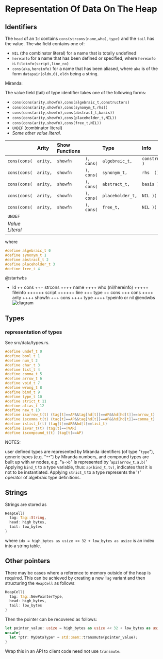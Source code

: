 # Representation Of Data On The Heap

## Identifiers

 The `head` of an `Id` contains `cons(strcons(name,who),type)` and the `tail` has the value.
  The `who` field contains one of:

* `NIL` (the combinator literal) for a name that is totally undefined
* `hereinfo` for a name that has been defined or specified, where `hereinfo` is `fileinfo(script,line_no)`
* `cons(aka,hereinfo)` for a name that has been aliased, where `aka`
     is of the form `datapair(oldn,0)`, `oldn` being a string.

Miranda:

The value field (tail) of type identifier takes one of the following forms:
 * `cons(cons(arity,showfn),cons(algebraic_t,constructors)`
 * `cons(cons(arity,showfn),cons(synonym_t,rhs))`
 * `cons(cons(arity,showfn),cons(abstract_t,basis))`
 * `cons(cons(arity,showfn),cons(placeholder_t,NIL))`
 * `cons(cons(arity,showfn),cons(free_t,NIL))`
 * `UNDEF` (combinator literal)
 * _Some other value literal._

|               | Arity    | Show Functions |            | Type             | Info             |
|:--------------| :------- | :------------- | :--------- | :--------------- | :--------------- |
| `cons(cons(`  | `arity,` | `showfn`       | `), cons(` | `algebraic_t,`   | `constructors )` |
| `cons(cons(`  | `arity,` | `showfn`       | `), cons(` | `synonym_t,`     | `rhs  ))`        |
| `cons(cons(`  | `arity,` | `showfn`       | `), cons(` | `abstract_t,`    | `basis ))`       |
| `cons(cons(`  | `arity,` | `showfn`       | `), cons(` | `placeholder_t,` | `NIL ))`         |
| `cons(cons(`  | `arity,` | `showfn`       | `), cons(` | `free_t,`        | `NIL ))`         |
 | `UNDEF`       |
 | _Value Literal_ |

where

```C
#define algebraic_t 0
#define synonym_t 1
#define abstract_t 2
#define placeholder_t 3
#define free_t 4
```

@startwbs
+ Id
  ++ cons
  +++ strcons
  ++++ name
  ++++ who (nil/hereinfo)
  +++++ fileinfo
  ++++++ script
  ++++++ line
  +++ type
  ++ cons
  +++ cons
  ++++ arity
  ++++ showfn
  +++ cons
  ++++ type
  ++++ typeinfo or nil
  @endwbs
  ![diagram](Data%20Representation.png)

## Types

### representation of types 

See src/data/types.rs.

```c
#define undef_t 0
#define bool_t 1
#define num_t 2
#define char_t 3
#define list_t 4
#define comma_t 5
#define arrow_t 6
#define void_t 7
#define wrong_t 8
#define bind_t 9
#define type_t 10
#define strict_t 11
#define alias_t 12
#define new_t 13
#define isarrow_t(t) (tag[t]==AP&&tag[hd[t]]==AP&&hd[hd[t]]==arrow_t)
#define iscomma_t(t) (tag[t]==AP&&tag[hd[t]]==AP&&hd[hd[t]]==comma_t)
#define islist_t(t) (tag[t]==AP&&hd[t]==list_t)
#define isvar_t(t) (tag[t]==TVAR)
#define iscompound_t(t) (tag[t]==AP)
```

NOTES:

user defined types are represented by Miranda identifiers (of type "`type`"),
generic types (e.g. "`**`") by Miranda numbers, and compound types are
built up with `AP` nodes, e.g. "`a->b`" is represented by '`ap2(arrow_t,a,b)`'
Applying `bind_t` to a type variable, thus: `ap(bind_t,tv)`, indicates that
it is not to be instantiated. Applying `strict_t` to a type represents the
'`!`' operator of algebraic type definitions.

## Strings

Strings are stored as
```rust
HeapCell{
  tag: Tag::String,
  head: high_bytes,
  tail: low_bytes
}
```
where `idx = high_bytes as usize << 32 + low_bytes as usize` is an index into a string table.

## Other pointers


There may be cases where a reference to memory outside of the heap is required. This can be achieved by
creating a new `Tag` variant and then structuring the `HeapCell` as follows:
```rust
HeapCell{
  tag: Tag::NewPointerType,
  head: high_bytes,
  tail: low_bytes
}
```
Then the pointer can be recovered as follows:
```rust
let pointer_value: usize = high_bytes as usize << 32 + low_bytes as usize;
unsafe{
  let *ptr: MyDataType* = std::mem::transmute(pointer_value);
}
```
Wrap this in an API to client code need not use `transmute`.

